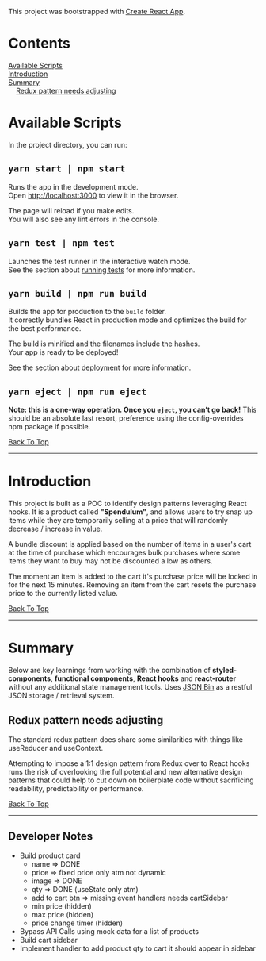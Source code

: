 This project was bootstrapped with [Create React App](https://github.com/facebook/create-react-app).

# Contents
[Available Scripts](#available-scripts)   
[Introduction](#introduction)   
[Summary](#summary)   
&nbsp;&nbsp;&nbsp;&nbsp;[Redux pattern needs adjusting](#redux-pattern-needs-adjusting)    

# Available Scripts
In the project directory, you can run:

## `yarn start | npm start`

Runs the app in the development mode.<br>
Open [http://localhost:3000](http://localhost:3000) to view it in the browser.

The page will reload if you make edits.<br>
You will also see any lint errors in the console.

## `yarn test | npm test`

Launches the test runner in the interactive watch mode.<br>
See the section about [running tests](https://facebook.github.io/create-react-app/docs/running-tests) for more information.

## `yarn build | npm run build`

Builds the app for production to the `build` folder.<br>
It correctly bundles React in production mode and optimizes the build for the best performance.

The build is minified and the filenames include the hashes.<br>
Your app is ready to be deployed!

See the section about [deployment](https://facebook.github.io/create-react-app/docs/deployment) for more information.

## `yarn eject | npm run eject`

**Note: this is a one-way operation. Once you `eject`, you can’t go back!**
This should be an absolute last resort, preference using the config-overrides npm package if possible.

[Back To Top](#contents)

---

# Introduction
This project is built as a POC to identify design patterns leveraging React hooks. It is a product called **"Spendulum"**, and allows users to try snap up items while they are temporarily selling at a price that will randomly decrease / increase in value.

A bundle discount is applied based on the number of items in a user's cart at the time of purchase which encourages bulk purchases where some items they want to buy may not be discounted a low as others.

The moment an item is added to the cart it's purchase price will be locked in for the next 15 minutes. Removing an item from the cart resets the purchase price to the currently listed value.

[Back To Top](#contents)

---

# Summary
Below are key learnings from working with the combination of **styled-components**, **functional components**, **React hooks** and **react-router** without any additional state management tools. Uses [JSON Bin](https://jsonbin.io/) as a restful JSON storage / retrieval system.

## Redux pattern needs adjusting
The standard redux pattern does share some similarities with things like useReducer and useContext.

Attempting to impose a 1:1 design pattern from Redux over to React hooks runs the risk of overlooking the full potential and new alternative design patterns that could help to cut down on boilerplate code without sacrificing readability, predictability or performance.

[Back To Top](#contents)

---


## Developer Notes
- Build product card
  - name => DONE
  - price => fixed price only atm not dynamic
  - image => DONE
  - qty => DONE (useState only atm)
  - add to cart btn => missing event handlers needs cartSidebar
  - min price (hidden)
  - max price (hidden)
  - price change timer (hidden)
- Bypass API Calls using mock data for a list of products
- Build cart sidebar
- Implement handler to add product qty to cart it should appear in sidebar
